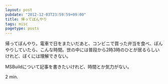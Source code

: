```yaml
---
layout: post
pubdate: "2012-12-03T23:59:59+09:00"
title: 帰ってぼんやり
tags: misc
pagetype: posts
---
```

帰ってぼんやり。電車で日をまたいだあと、コンビニで買った弁当を食べ、ぼんやりしていたら、こんな時間。世の中には普段から2時3時のひとが居るらしいけれど、ぼくには理解できない。

MSBuildについて記事を書きたいけれど、時間とか気力がない。

2 min.
